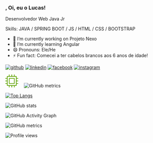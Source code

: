 ### , Oi, eu o Lucas! 

Desenvolvedor Web Java Jr

Skills: JAVA / SPRING BOOT / JS / HTML / CSS / BOOTSTRAP

- 🔭 I’m currently working on Projeto Nexo 
- 🌱 I’m currently learning Angular 
- 😄 Pronouns: Ele/He 
- ⚡ Fun fact: Comecei a ter cabelos brancos aos 6 anos de idade! 


[<img src='https://cdn.jsdelivr.net/npm/simple-icons@3.0.1/icons/github.svg' alt='github' height='40'>](https://github.com/https://github.com/Goncroz)  [<img src='https://cdn.jsdelivr.net/npm/simple-icons@3.0.1/icons/linkedin.svg' alt='linkedin' height='40'>](https://www.linkedin.com/in/https://www.linkedin.com/in/gves-lucas-queiroz//)  [<img src='https://cdn.jsdelivr.net/npm/simple-icons@3.0.1/icons/facebook.svg' alt='facebook' height='40'>](https://www.facebook.com/https://www.facebook.com/lucas.goncroz)  [<img src='https://cdn.jsdelivr.net/npm/simple-icons@3.0.1/icons/instagram.svg' alt='instagram' height='40'>](https://www.instagram.com/https://www.instagram.com/lucasgves//)  

<a href='https://docs.github.com/en/developers'><img src='https://raw.githubusercontent.com/acervenky/animated-github-badges/master/assets/devbadge.gif' width='40' height='40'></a> 
![GitHub metrics](https://metrics.lecoq.io/Goncroz)


[![Top Langs](https://github-readme-stats.vercel.app/api/top-langs/?username=https://github.com/Goncroz)](https://github.com/anuraghazra/github-readme-stats)

![GitHub stats](https://github-readme-stats.vercel.app/api?username=https://github.com/Goncroz&show_icons=true)  

![GitHub Activity Graph](https://activity-graph.herokuapp.com/graph?username=https://github.com/Goncroz)  

![GitHub metrics](https://metrics.lecoq.io/https://github.com/Goncroz)  

![Profile views](https://gpvc.arturio.dev/https://github.com/Goncroz)  
